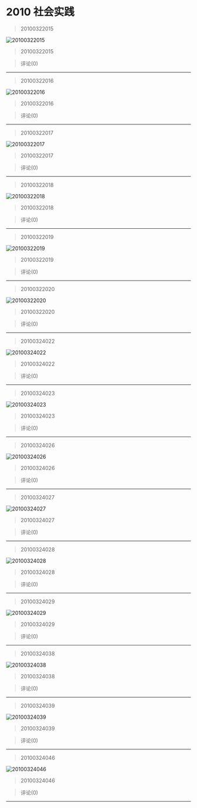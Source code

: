 # 2010 社会实践

> 20100322015

![20100322015](https://pan.4a1801.life/d/NAS/Qzone/Albums/最爱/2010社会实践/01_20100322015_530A4923.webp)

> 20100322015

> 评论(0)

---

> 20100322016

![20100322016](https://pan.4a1801.life/d/NAS/Qzone/Albums/最爱/2010社会实践/02_20100322016_5D6F6ABD.webp)

> 20100322016

> 评论(0)

---

> 20100322017

![20100322017](https://pan.4a1801.life/d/NAS/Qzone/Albums/最爱/2010社会实践/03_20100322017_5E941998.webp)

> 20100322017

> 评论(0)

---

> 20100322018

![20100322018](https://pan.4a1801.life/d/NAS/Qzone/Albums/最爱/2010社会实践/04_20100322018_DF8A990A.webp)

> 20100322018

> 评论(0)

---

> 20100322019

![20100322019](https://pan.4a1801.life/d/NAS/Qzone/Albums/最爱/2010社会实践/05_20100322019_906A8AF2.webp)

> 20100322019

> 评论(0)

---

> 20100322020

![20100322020](https://pan.4a1801.life/d/NAS/Qzone/Albums/最爱/2010社会实践/06_20100322020_7C0CDB55.webp)

> 20100322020

> 评论(0)

---

> 20100324022

![20100324022](https://pan.4a1801.life/d/NAS/Qzone/Albums/最爱/2010社会实践/07_20100324022_D5995E73.webp)

> 20100324022

> 评论(0)

---

> 20100324023

![20100324023](https://pan.4a1801.life/d/NAS/Qzone/Albums/最爱/2010社会实践/08_20100324023_EEE47E05.webp)

> 20100324023

> 评论(0)

---

> 20100324026

![20100324026](https://pan.4a1801.life/d/NAS/Qzone/Albums/最爱/2010社会实践/09_20100324026_2D3DB5BF.webp)

> 20100324026

> 评论(0)

---

> 20100324027

![20100324027](https://pan.4a1801.life/d/NAS/Qzone/Albums/最爱/2010社会实践/10_20100324027_694FC027.webp)

> 20100324027

> 评论(0)

---

> 20100324028

![20100324028](https://pan.4a1801.life/d/NAS/Qzone/Albums/最爱/2010社会实践/11_20100324028_7B7F08DA.webp)

> 20100324028

> 评论(0)

---

> 20100324029

![20100324029](https://pan.4a1801.life/d/NAS/Qzone/Albums/最爱/2010社会实践/12_20100324029_61125AFB.webp)

> 20100324029

> 评论(0)

---

> 20100324038

![20100324038](https://pan.4a1801.life/d/NAS/Qzone/Albums/最爱/2010社会实践/13_20100324038_A77CA660.webp)

> 20100324038

> 评论(0)

---

> 20100324039

![20100324039](https://pan.4a1801.life/d/NAS/Qzone/Albums/最爱/2010社会实践/14_20100324039_888AFF37.webp)

> 20100324039

> 评论(0)

---

> 20100324046

![20100324046](https://pan.4a1801.life/d/NAS/Qzone/Albums/最爱/2010社会实践/15_20100324046_E08BA9DE.webp)

> 20100324046

> 评论(0)

---
